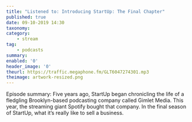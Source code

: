 ```yaml
---
title: "Listened to: Introducing StartUp: The Final Chapter"
published: true
date: 09-10-2019 14:30
taxonomy:
category:
	- stream
tag:
	- podcasts
summary:
enabled: '0'
header_image: '0'
theurl: https://traffic.megaphone.fm/GLT6047274301.mp3
theimage: artwork-resized.png
--- 
```

Episode summary: Five years ago, StartUp began chronicling the life of a fledgling Brooklyn-based podcasting company called Gimlet Media. This year, the streaming giant Spotify bought that company. In the final season of StartUp, what it’s really like to sell a business.
